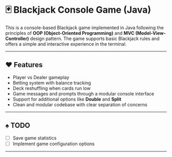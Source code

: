 # 🃏 Blackjack Console Game (Java)

This is a console-based Blackjack game implemented in Java following the principles of **OOP (Object-Oriented Programming)** and **MVC (Model-View-Controller)** design pattern. The game supports basic Blackjack rules and offers a simple and interactive experience in the terminal.

---

## ♥ Features

- Player vs Dealer gameplay
- Betting system with balance tracking
- Deck reshuffling when cards run low
- Game messages and prompts through a modular console interface
- Support for additional options like **Double** and **Split**
- Clean and modular codebase with clear separation of concerns

---

## ♠ TODO

- [ ] Save game statistics
- [ ] Implement game configuration options

---

